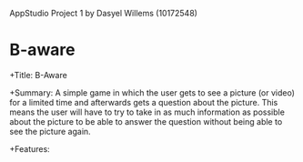 AppStudio Project 1 by Dasyel Willems (10172548)

# B-aware #


+Title:     B-Aware

+Summary:   A simple game in which the user gets to see a picture (or video) for a limited time and afterwards 
gets a question about the picture. This means the user will have to try to take in as much information as 
possible about the picture to be able to answer the question without being able to see the picture again.

+Features:

